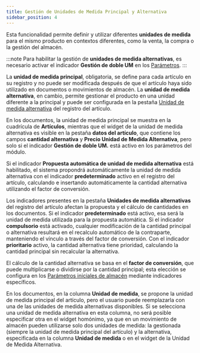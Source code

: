 ```yaml
---
title: Gestión de Unidades de Medida Principal y Alternativa 
sidebar_position: 4
---
```


Esta funcionalidad permite definir y utilizar diferentes **unidades de medida** para el mismo producto en contextos diferentes, como la venta, la compra o la gestión del almacén. 

:::note
Para habilitar la gestión de **unidades de medida alternativas**, es necesario activar el indicador **Gestión de doble UM** en los [Parámetros](/docs/configurations/parameters/sales/dn-parameters).
:::

La **unidad de medida principal**, obligatoria, se define para cada artículo en su registro y no puede ser modificada después de que el artículo haya sido utilizado en documentos o movimientos de almacén. La **unidad de medida alternativa**, en cambio, permite gestionar el producto en una unidad diferente a la principal y puede ser configurada en la pestaña [Unidad de medida alternativa](/docs/erp-home/registers/items/create-new-item) del registro del artículo.

En los documentos, la unidad de medida principal se muestra en la cuadrícula de **Artículos**, mientras que el widget de la unidad de medida alternativa es visible en la pestaña **datos del artículo**, que contiene los campos **cantidad alternativa** y **Precio Unidad de Medida Alternativa**, pero solo si el indicador **Gestión de doble UM.** está activo en los parámetros del módulo.

Si el indicador **Propuesta automática de unidad de medida alternativa** está habilitado, el sistema propondrá automáticamente la unidad de medida alternativa con el indicador **predeterminado** activo en el registro del artículo, calculando e insertando automáticamente la cantidad alternativa utilizando el factor de conversión.

Los indicadores presentes en la pestaña **Unidades de medida alternativas** del registro del artículo afectan la propuesta y el cálculo de cantidades en los documentos. Si el indicador **predeterminado** está activo, esa será la unidad de medida utilizada para la propuesta automática. Si el indicador **compulsorio** está activado, cualquier modificación de la cantidad principal o alternativa resultará en el recalculo automático de la contraparte, manteniendo el vínculo a través del factor de conversión. Con el indicador **prioritario** activo, la cantidad alternativa tiene prioridad, calculando la cantidad principal sin recalcular la alternativa.

El cálculo de la cantidad alternativa se basa en el **factor de conversión**, que puede multiplicarse o dividirse por la cantidad principal; esta elección se configura en los [Parámetros iniciales de almacén](/docs/configurations/parameters/logistics/warehouse-initial-parameters/warehouse-parameters) mediante indicadores específicos.

En los documentos, en la columna **Unidad de medida**, se propone la unidad de medida principal del artículo, pero el usuario puede reemplazarla con una de las unidades de medida alternativas disponibles. Si se selecciona una unidad de medida alternativa en esta columna, no será posible especificar otra en el widget homónimo, ya que en un movimiento de almacén pueden utilizarse solo dos unidades de medida: la gestionada (siempre la unidad de medida principal del artículo) y la alternativa, especificada en la columna **Unidad de medida** o en el widget de la Unidad de Medida Alternativa.